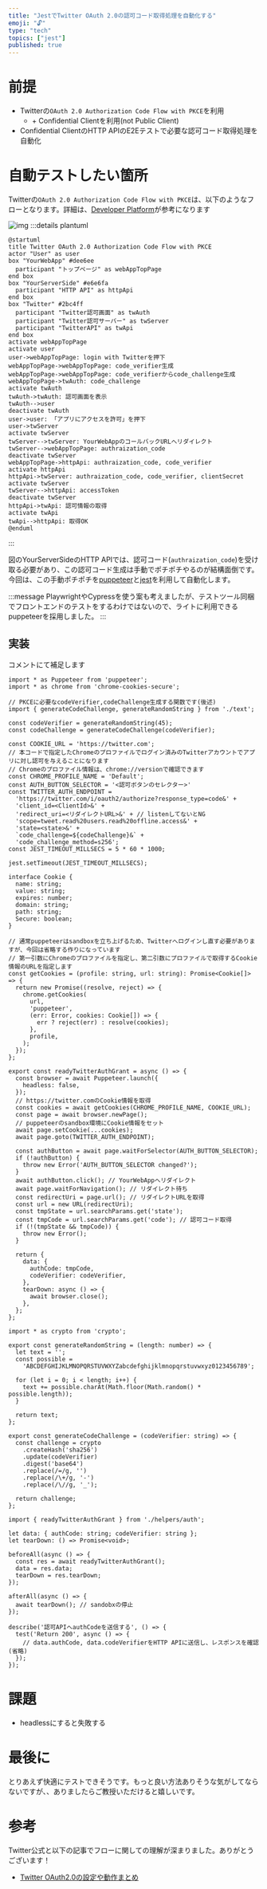 ```yaml
---
title: "JestでTwitter OAuth 2.0の認可コード取得処理を自動化する"
emoji: "🔓"
type: "tech"
topics: ["jest"]
published: true
---
```



# 前提

* Twitterの`OAuth 2.0 Authorization Code Flow with PKCE`を利用
  * \+ Confidential Clientを利用(not Public Client)
* Confidential ClientのHTTP APIのE2Eテストで必要な認可コード取得処理を自動化

# 自動テストしたい箇所

Twitterの`OAuth 2.0 Authorization Code Flow with PKCE`は、以下のようなフローとなります。詳細は、[Developer Platform](https://developer.twitter.com/en/docs/authentication/oauth-2-0/authorization-code)が参考になります


![img](https://res.cloudinary.com/dkerzyk09/image/upload/v1646471542/blog/5b9ea7521c7522c5ab0b/ij5bbja7en3wpdxubqrg.svg)
:::details plantuml

```plantuml
@startuml
title Twitter OAuth 2.0 Authorization Code Flow with PKCE
actor "User" as user
box "YourWebApp" #dee6ee
  participant "トップページ" as webAppTopPage
end box
box "YourServerSide" #e6e6fa
  participant "HTTP API" as httpApi
end box
box "Twitter" #2bc4ff
  participant "Twitter認可画面" as twAuth
  participant "Twitter認可サーバー" as twServer
  participant "TwitterAPI" as twApi
end box
activate webAppTopPage
activate user
user->webAppTopPage: login with Twitterを押下
webAppTopPage->webAppTopPage: code_verifier生成
webAppTopPage->webAppTopPage: code_verifierからcode_challenge生成
webAppTopPage->twAuth: code_challenge
activate twAuth
twAuth->twAuth: 認可画面を表示
twAuth-->user
deactivate twAuth
user->user: 「アプリにアクセスを許可」を押下
user->twServer
activate twServer
twServer-->twServer: YourWebAppのコールバックURLへリダイレクト
twServer-->webAppTopPage: authraization_code
deactivate twServer
webAppTopPage->httpApi: authraization_code, code_verifier
activate httpApi
httpApi->twServer: authraization_code, code_verifier, clientSecret
activate twServer
twServer-->httpApi: accessToken
deactivate twServer
httpApi->twApi: 認可情報の取得
activate twApi
twApi-->httpApi: 取得OK
@enduml
```
:::

図のYourServerSideのHTTP APIでは、認可コード(`authraization_code`)を受け取る必要があり、この認可コード生成は手動でポチポチやるのが結構面倒です。今回は、この手動ポチポチを[puppeteer](https://github.com/puppeteer/puppeteer)と[jest](https://github.com/facebook/jest)を利用して自動化します。

:::message
PlaywrightやCypressを使う案も考えましたが、テストツール同梱でフロントエンドのテストをするわけではないので、ライトに利用できるpuppeteerを採用しました。
:::

## 実装

コメントにて補足します

```ts:puppeteerを起動し、認可画面を押下するコード
import * as Puppeteer from 'puppeteer';
import * as chrome from 'chrome-cookies-secure';

// PKCEに必要なcodeVerifier,codeChallenge生成する関数です(後述)
import { generateCodeChallenge, generateRandomString } from './text';

const codeVerifier = generateRandomString(45);
const codeChallenge = generateCodeChallenge(codeVerifier);

const COOKIE_URL = 'https://twitter.com';
// 本コードで指定したChromeのプロファイルでログイン済みのTwitterアカウントでアプリに対し認可を与えることになります
// Chromeのプロファイル情報は、chrome://versionで確認できます
const CHROME_PROFILE_NAME = 'Default';
const AUTH_BUTTON_SELECTOR = '<認可ボタンのセレクター>'
const TWITTER_AUTH_ENDPOINT =
  'https://twitter.com/i/oauth2/authorize?response_type=code&' +
  'client_id=<ClientId>&' +
  'redirect_uri=<リダイレクトURL>&' + // listenしてないとNG
  'scope=tweet.read%20users.read%20offline.access&' +
  'state=<state>&' +
  `code_challenge=${codeChallenge}&` +
  'code_challenge_method=s256';
const JEST_TIMEOUT_MILLSECS = 5 * 60 * 1000;

jest.setTimeout(JEST_TIMEOUT_MILLSECS);

interface Cookie {
  name: string;
  value: string;
  expires: number;
  domain: string;
  path: string;
  Secure: boolean;
}

// 通常puppeteerはsandboxを立ち上げるため、Twitterへログインし直す必要がありますが、今回は省略する作りになっています
// 第一引数にChromeのプロファイルを指定し、第二引数にプロファイルで取得するCookie情報のURLを指定します
const getCookies = (profile: string, url: string): Promise<Cookie[]> => {
  return new Promise((resolve, reject) => {
    chrome.getCookies(
      url,
      'puppeteer',
      (err: Error, cookies: Cookie[]) => {
        err ? reject(err) : resolve(cookies);
      },
      profile,
    );
  });
};

export const readyTwitterAuthGrant = async () => {
  const browser = await Puppeteer.launch({
    headless: false,
  });
  // https://twitter.comのCookie情報を取得
  const cookies = await getCookies(CHROME_PROFILE_NAME, COOKIE_URL);
  const page = await browser.newPage();
  // puppeteerのsandbox環境にCookie情報をセット
  await page.setCookie(...cookies);
  await page.goto(TWITTER_AUTH_ENDPOINT);

  const authButton = await page.waitForSelector(AUTH_BUTTON_SELECTOR);
  if (!authButton) {
    throw new Error('AUTH_BUTTON_SELECTOR changed?');
  }
  await authButton.click(); // YourWebAppへリダイレクト
  await page.waitForNavigation(); // リダイレクト待ち
  const redirectUri = page.url(); // リダイレクトURLを取得
  const url = new URL(redirectUri);
  const tmpState = url.searchParams.get('state');
  const tmpCode = url.searchParams.get('code'); // 認可コード取得
  if (!(tmpState && tmpCode)) {
    throw new Error();
  }

  return {
    data: {
      authCode: tmpCode,
      codeVerifier: codeVerifier,
    },
    tearDown: async () => {
      await browser.close();
    },
  };
};
```


```ts:codeVerifier,codeChallengeを生成する関数
import * as crypto from 'crypto';

export const generateRandomString = (length: number) => {
  let text = '';
  const possible =
    'ABCDEFGHIJKLMNOPQRSTUVWXYZabcdefghijklmnopqrstuvwxyz0123456789';

  for (let i = 0; i < length; i++) {
    text += possible.charAt(Math.floor(Math.random() * possible.length));
  }

  return text;
};

export const generateCodeChallenge = (codeVerifier: string) => {
  const challenge = crypto
    .createHash('sha256')
    .update(codeVerifier)
    .digest('base64')
    .replace(/=/g, '')
    .replace(/\+/g, '-')
    .replace(/\//g, '_');

  return challenge;
};
```

```ts:認可コードを送信する先のHTTP APIのテストコード
import { readyTwitterAuthGrant } from './helpers/auth';

let data: { authCode: string; codeVerifier: string };
let tearDown: () => Promise<void>;

beforeAll(async () => {
  const res = await readyTwitterAuthGrant();
  data = res.data;
  tearDown = res.tearDown;
});

afterAll(async () => {
  await tearDown(); // sandobxの停止
});

describe('認可APIへauthCodeを送信する', () => {
  test('Return 200', async () => {
    // data.authCode, data.codeVerifierをHTTP APIに送信し、レスポンスを確認(省略)
  });
});
```

# 課題

* headlessにすると失敗する

# 最後に
とりあえず快適にテストできそうです。もっと良い方法ありそうな気がしてならないですが、、ありましたらご教授いただけると嬉しいです。

# 参考
Twitter公式と以下の記事でフローに関しての理解が深まりました。ありがとうございます！

* [Twitter OAuth2.0の設定や動作まとめ](https://zenn.dev/kg0r0/articles/8b1cfe654a1cee)

